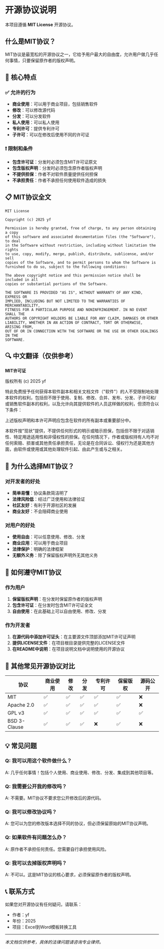 # 开源协议说明

本项目遵循 **MIT License** 开源协议。

## 什么是MIT协议？

MIT协议是最宽松的开源协议之一，它给予用户最大的自由度，允许用户做几乎任何事情，只要保留原作者的版权声明。

## 🎯 核心特点

### ✅ 允许的行为
- **商业使用**：可以用于商业项目，包括销售软件
- **修改**：可以修改源代码
- **分发**：可以分发软件
- **私人使用**：可以私人使用
- **专利许可**：提供专利许可
- **子许可**：可以在修改后使用不同的许可证

### ❗ 限制和条件
- **包含许可证**：分发时必须包含MIT许可证原文
- **包含版权声明**：分发时必须包含原作者版权声明
- **不提供担保**：作者不对软件质量提供任何担保
- **不承担责任**：作者不承担任何使用软件造成的损失

## 📋 MIT协议全文

```
MIT License

Copyright (c) 2025 yf

Permission is hereby granted, free of charge, to any person obtaining a copy
of this software and associated documentation files (the "Software"), to deal
in the Software without restriction, including without limitation the rights
to use, copy, modify, merge, publish, distribute, sublicense, and/or sell
copies of the Software, and to permit persons to whom the Software is
furnished to do so, subject to the following conditions:

The above copyright notice and this permission notice shall be included in all
copies or substantial portions of the Software.

THE SOFTWARE IS PROVIDED "AS IS", WITHOUT WARRANTY OF ANY KIND, EXPRESS OR
IMPLIED, INCLUDING BUT NOT LIMITED TO THE WARRANTIES OF MERCHANTABILITY,
FITNESS FOR A PARTICULAR PURPOSE AND NONINFRINGEMENT. IN NO EVENT SHALL THE
AUTHORS OR COPYRIGHT HOLDERS BE LIABLE FOR ANY CLAIM, DAMAGES OR OTHER
LIABILITY, WHETHER IN AN ACTION OF CONTRACT, TORT OR OTHERWISE, ARISING FROM,
OUT OF OR IN CONNECTION WITH THE SOFTWARE OR THE USE OR OTHER DEALINGS IN THE
SOFTWARE.
```

## 🔍 中文翻译（仅供参考）

**MIT许可证**

版权所有 (c) 2025 yf

特此免费授予任何获得本软件副本和相关文档文件（"软件"）的人不受限制地处理本软件的权利，包括但不限于使用、复制、修改、合并、发布、分发、子许可和/或销售软件副本的权利，以及允许向其提供软件的人员这样做的权利，但须符合以下条件：

上述版权声明和本许可声明应包含在软件的所有副本或重要部分中。

本软件按"现状"提供，不提供任何形式的明示或暗示担保，包括但不限于对适销性、特定用途适用性和非侵权性的担保。在任何情况下，作者或版权持有人均不对任何索赔、损害或其他责任承担责任，无论是在合同诉讼、侵权行为还是其他方面，由软件或使用或其他处理软件引起、由此产生或与之相关。

## 🤔 为什么选择MIT协议？

### 对开发者的好处
- **简单易懂**：协议条款简洁明了
- **法律风险低**：经过广泛使用和法律验证
- **社区友好**：有利于开源社区的发展
- **商业友好**：不会阻碍商业使用

### 对用户的好处
- **使用自由**：可以任意使用、修改、分发
- **商业应用**：可以用于商业项目
- **法律保护**：明确的法律框架
- **无额外义务**：除了保留版权声明外无其他义务

## 📖 如何遵守MIT协议

### 作为用户
1. **保留版权声明**：在分发时保留原作者的版权声明
2. **包含许可证**：在分发时包含MIT许可证全文
3. **自由使用**：在此基础上可以自由使用、修改、分发

### 作为开发者
1. **在源代码中添加许可证头**：在主要源文件顶部添加MIT许可证声明
2. **提供LICENSE文件**：在项目根目录提供完整的LICENSE文件
3. **在README中说明**：在项目说明文档中说明使用的开源协议

## 🌟 其他常见开源协议对比

| 协议 | 商业使用 | 修改 | 分发 | 专利许可 | 保留版权 | 源码公开 |
|------|----------|------|------|----------|----------|----------|
| MIT | ✅ | ✅ | ✅ | ✅ | ✅ | ❌ |
| Apache 2.0 | ✅ | ✅ | ✅ | ✅ | ✅ | ❌ |
| GPL v3 | ✅ | ✅ | ✅ | ✅ | ✅ | ✅ |
| BSD 3-Clause | ✅ | ✅ | ✅ | ❌ | ✅ | ❌ |

## 💡 常见问题

### Q: 我可以用这个软件做什么？
A: 几乎任何事情！包括个人使用、商业使用、修改、分发、集成到其他项目等。

### Q: 我需要公开我的修改吗？
A: 不需要。MIT协议不要求您公开修改后的源代码。

### Q: 我可以修改协议吗？
A: 您可以为您的修改版本选择不同的协议，但必须保留原始的MIT协议声明。

### Q: 如果软件有问题怎么办？
A: 原作者不承担任何责任。您需要自行承担使用风险。

### Q: 我可以去掉版权声明吗？
A: 不可以。这是MIT协议的核心要求，必须保留原作者的版权声明。

## 📞 联系方式

如果您对开源协议有任何疑问，请联系：

- 作者：yf
- 年份：2025
- 项目：Excel到Word模板转换工具

---

*本文档仅供参考，具体的法律问题请咨询专业律师。* 